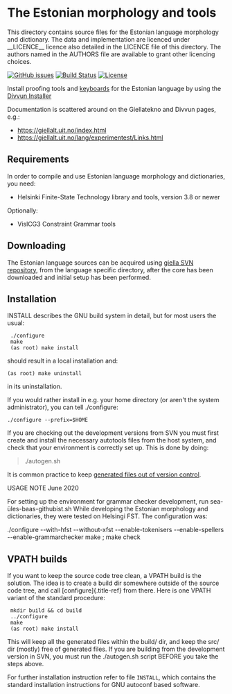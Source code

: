 The Estonian morphology and tools
=================================

This directory contains source files for the Estonian language
morphology and dictionary. The data and implementation are licenced
under \_\_LICENCE\_\_ licence also detailed in the LICENCE file of this
directory. The authors named in the AUTHORS file are available to grant
other licencing choices.

[![GitHub issues](https://img.shields.io/github/issues-raw/giellalt/lang-est)](https://github.com/giellalt/lang-est/issues)
[![Build Status](https://github.com/giellalt/lang-est/workflows/Build%20Speller%20Archives%20and%20Bundles/badge.svg)](https://github.com/giellalt/lang-est/actions)
[![License](https://img.shields.io/github/license/giellalt/template-lang-est)](https://raw.githubusercontent.com/giellalt/lang-est/develop/LICENSE)

Install proofing tools and [keyboards](https://github.com/giellalt/keyboard-est)
for the Estonian language by using the [Divvun Installer](http://divvun.no)

Documentation is scattered around on the Giellatekno and Divvun pages,
e.g.:

-   <https://giellalt.uit.no/index.html>
-   <https://giellalt.uit.no/lang/experimentest/Links.html>

Requirements
------------

In order to compile and use Estonian language morphology and
dictionaries, you need:

-   Helsinki Finite-State Technology library and tools, version 3.8 or
    newer

Optionally:

-   VislCG3 Constraint Grammar tools

Downloading
-----------

The Estonian language sources can be acquired using [giella SVN
repository](https://giellalt.uit.no/infra/anonymous-svn.html), from the
language specific directory, after the core has been downloaded and
initial setup has been performed.

Installation
------------

INSTALL describes the GNU build system in detail, but for most users the
usual:

```
 ./configure
 make
 (as root) make install
```

should result in a local installation and:

    (as root) make uninstall

in its uninstallation.

If you would rather install in e.g. your home directory (or aren\'t the
system administrator), you can tell ./configure:

    ./configure --prefix=$HOME

If you are checking out the development versions from SVN you must first
create and install the necessary autotools files from the host system,
and check that your environment is correctly set up. This is done by
doing:

> ./autogen.sh

It is common practice to keep [generated files out of version
control](http://www.gnu.org/software/automake/manual/automake.html#CVS).

USAGE NOTE June 2020

For setting up the environment for grammar checker development, run
sea-üles-baas-githubist.sh While developing the Estonian morphology and
dictionaries, they were tested on Helsingi FST. The configuration was:

./configure \--with-hfst \--without-xfst \--enable-tokenisers
\--enable-spellers \--enable-grammarchecker make ; make check

VPATH builds
------------

If you want to keep the source code tree clean, a VPATH build is the
solution. The idea is to create a build dir somewhere outside of the
source code tree, and call [configure]{.title-ref} from there. Here is
one VPATH variant of the standard procedure:

```
 mkdir build && cd build
 ../configure
 make
 (as root) make install
```

This will keep all the generated files within the build/ dir, and keep
the src/ dir (mostly) free of generated files. If you are building from
the development version in SVN, you must run the ./autogen.sh script
BEFORE you take the steps above.

For further installation instruction refer to file `INSTALL`, which
contains the standard installation instructions for GNU autoconf based
software.
